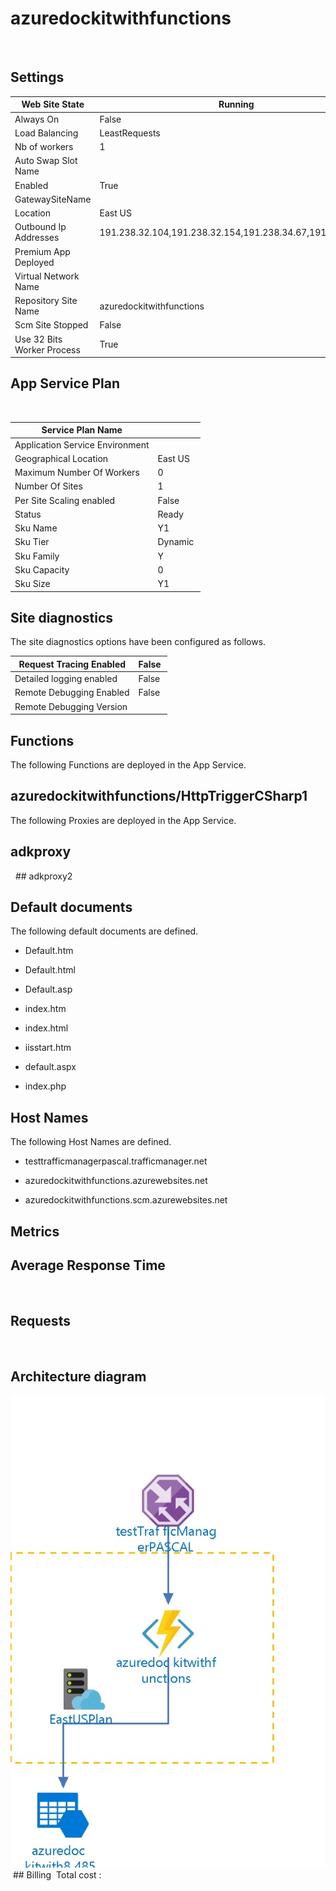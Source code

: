 # azuredockitwithfunctions 
  
## Settings


| Web Site State | Running  |
| --- | --- |
| Always On | False  |
| Load Balancing | LeastRequests  |
| Nb of workers | 1  |
| Auto Swap Slot Name |   |
| Enabled | True  |
| GatewaySiteName |   |
| Location | East US  |
| Outbound Ip Addresses | 191.238.32.104,191.238.32.154,191.238.34.67,191.238.35.12  |
| Premium App Deployed |   |
| Virtual Network Name |   |
| Repository Site Name | azuredockitwithfunctions  |
| Scm Site Stopped | False  |
| Use 32 Bits Worker Process | True  |


## App Service Plan
 

| Service Plan Name |   |
| --- | --- |
| Application Service Environment |   |
| Geographical Location | East US  |
| Maximum Number Of Workers | 0  |
| Number Of Sites | 1  |
| Per Site Scaling enabled | False  |
| Status | Ready  |
| Sku Name | Y1  |
| Sku Tier | Dynamic  |
| Sku Family | Y  |
| Sku Capacity | 0  |
| Sku Size | Y1  |

## Site diagnostics
The site diagnostics options have been configured as follows.

| Request Tracing Enabled | False  |
| --- | --- |
| Detailed logging enabled | False  |
| Remote Debugging Enabled | False  |
| Remote Debugging Version |   |

## Functions
The following Functions are deployed in the App Service.
## azuredockitwithfunctions/HttpTriggerCSharp1 

The following Proxies are deployed in the App Service.
## adkproxy 
  ## adkproxy2 
  

## Default documents
The following default documents are defined.
- Default.htm

- Default.html

- Default.asp

- index.htm

- index.html

- iisstart.htm

- default.aspx

- index.php


## Host Names
The following Host Names are defined.
- testtrafficmanagerpascal.trafficmanager.net

- azuredockitwithfunctions.azurewebsites.net

- azuredockitwithfunctions.scm.azurewebsites.net

## Metrics

## Average Response Time
 
## Requests
 
## Architecture diagram
![alt text](/../assets/544917ccdf824365b2905aa22e2b63fc.jpg) ## Billing
 Total cost : 
